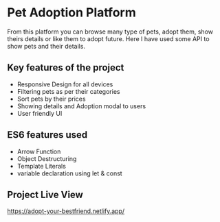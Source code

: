 
# Pet Adoption Platform

From this platform you can browse many type of pets, adopt them, show theirs details or like them to adopt future. Here I have used some API to show pets and their details.

## Key features of the project

- Responsive Design for all devices
- Filtering pets as per their categories
- Sort pets by their prices
- Showing details and Adoption modal to users
- User friendly UI

## ES6 features used 
- Arrow Function
- Object Destructuring
- Template Literals
- variable declaration using let & const
## Project Live View

https://adopt-your-bestfriend.netlify.app/